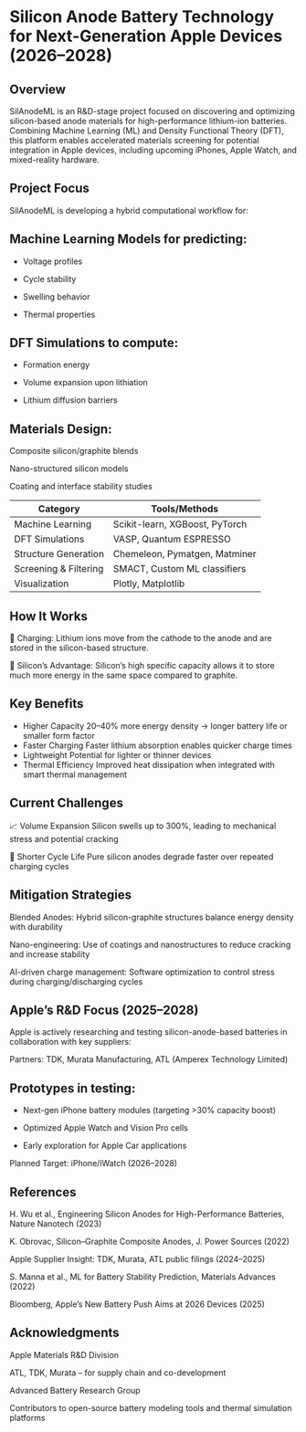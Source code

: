# Silicon Anode Battery Technology for Next-Generation Apple Devices (2026–2028)

 ## Overview
 
SilAnodeML is an R&D-stage project focused on discovering and optimizing silicon-based anode materials for high-performance lithium-ion batteries. Combining Machine Learning (ML) and Density Functional Theory (DFT), this platform enables accelerated materials screening for potential integration in Apple devices, including upcoming iPhones, Apple Watch, and mixed-reality hardware.

## Project Focus

SilAnodeML is developing a hybrid computational workflow for:

## Machine Learning Models for predicting:

* Voltage profiles

* Cycle stability

* Swelling behavior

* Thermal properties

## DFT Simulations to compute:

* Formation energy

* Volume expansion upon lithiation

* Lithium diffusion barriers

## Materials Design:

Composite silicon/graphite blends

Nano-structured silicon models

Coating and interface stability studies

| Category              | Tools/Methods                  |
| --------------------- | ------------------------------ |
| Machine Learning      | Scikit-learn, XGBoost, PyTorch |
| DFT Simulations       | VASP, Quantum ESPRESSO         |
| Structure Generation  | Chemeleon, Pymatgen, Matminer  |
| Screening & Filtering | SMACT, Custom ML classifiers   |
| Visualization         | Plotly, Matplotlib             |


## How It Works

🔄 Charging: Lithium ions move from the cathode to the anode and are stored in the silicon-based structure.

🧪 Silicon’s Advantage: Silicon’s high specific capacity allows it to store much more energy in the same space compared to graphite.

## Key Benefits

* Higher Capacity	20–40% more energy density → longer battery life or smaller form factor
* Faster Charging	Faster lithium absorption enables quicker charge times
* Lightweight	Potential for lighter or thinner devices
* Thermal Efficiency	Improved heat dissipation when integrated with smart thermal management

 ## Current Challenges
 
📈 Volume Expansion	Silicon swells up to 300%, leading to mechanical stress and potential cracking

🔁 Shorter Cycle Life	Pure silicon anodes degrade faster over repeated charging cycles

## Mitigation Strategies

Blended Anodes: Hybrid silicon-graphite structures balance energy density with durability

Nano-engineering: Use of coatings and nanostructures to reduce cracking and increase stability

AI-driven charge management: Software optimization to control stress during charging/discharging cycles

## Apple’s R&D Focus (2025–2028)

Apple is actively researching and testing silicon-anode-based batteries in collaboration with key suppliers:

Partners: TDK, Murata Manufacturing, ATL (Amperex Technology Limited)

## Prototypes in testing:

* Next-gen iPhone battery modules (targeting >30% capacity boost)

* Optimized Apple Watch and Vision Pro cells

* Early exploration for Apple Car applications

Planned Target: iPhone/iWatch (2026–2028)

## References

H. Wu et al., Engineering Silicon Anodes for High-Performance Batteries, Nature Nanotech (2023)

K. Obrovac, Silicon–Graphite Composite Anodes, J. Power Sources (2022)

Apple Supplier Insight: TDK, Murata, ATL public filings (2024–2025)

S. Manna et al., ML for Battery Stability Prediction, Materials Advances (2022)

Bloomberg, Apple’s New Battery Push Aims at 2026 Devices (2025)

## Acknowledgments

Apple Materials R&D Division

ATL, TDK, Murata – for supply chain and co-development

Advanced Battery Research Group

Contributors to open-source battery modeling tools and thermal simulation platforms
